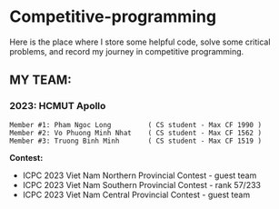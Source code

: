 # **Competitive-programming**
Here is the place where I store some helpful code, solve some critical problems, and record my journey in competitive programming.

## **MY TEAM:**
  ### 2023: HCMUT Apollo
    Member #1: Pham Ngoc Long         ( CS student - Max CF 1990 )
    Member #2: Vo Phuong Minh Nhat    ( CS student - Max CF 1562 )
    Member #3: Truong Binh Minh       ( CS student - Max CF 1519 )
  **Contest:** <br/>
   -  ICPC 2023 Viet Nam Northern Provincial Contest - guest team  </br>
   -  ICPC 2023 Viet Nam Southern Provincial Contest - rank 57/233 </br>
   -  ICPC 2023 Viet Nam Central Provincial Contest - guest team </br>

